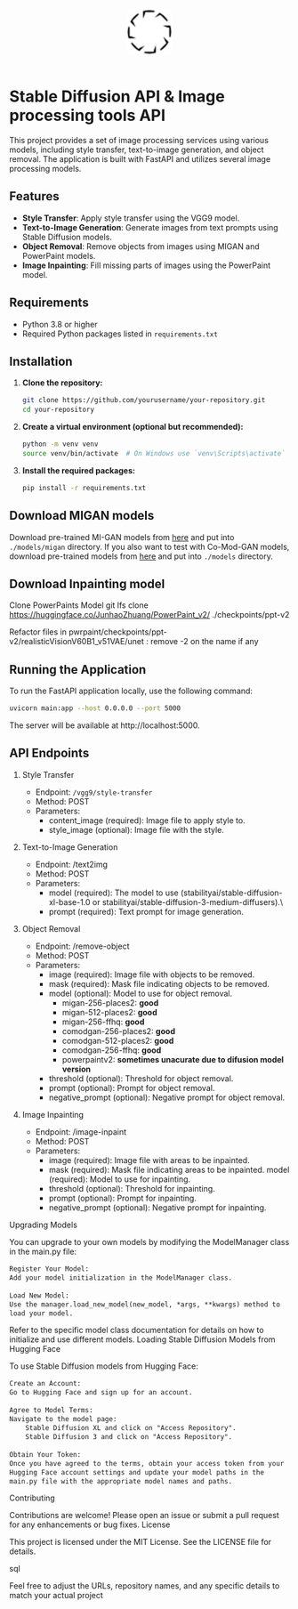 <br/>
<div align="center">
   <a href="https://github.com/w4coder/MGMclient">
    <img src="/assets/logo.svg" alt="Logo" width="80" height="80">
   </a>
</div>
<br/>

# Stable Diffusion API & Image processing tools API

This project provides a set of image processing services using various models, including style transfer, text-to-image generation, and object removal. The application is built with FastAPI and utilizes several image processing models.

## Features

- **Style Transfer**: Apply style transfer using the VGG9 model.
- **Text-to-Image Generation**: Generate images from text prompts using Stable Diffusion models.
- **Object Removal**: Remove objects from images using MIGAN and PowerPaint models.
- **Image Inpainting**: Fill missing parts of images using the PowerPaint model.

## Requirements

- Python 3.8 or higher
- Required Python packages listed in `requirements.txt`

## Installation

1. **Clone the repository:**

   ```bash
   git clone https://github.com/yourusername/your-repository.git
   cd your-repository
    ``` 
2. **Create a virtual environment (optional but recommended):**
    ```bash
    python -m venv venv
    source venv/bin/activate  # On Windows use `venv\Scripts\activate`
    ```
3. **Install the required packages:**
    ```bash
    pip install -r requirements.txt
    ```
## Download MIGAN models
Download pre-trained MI-GAN models from [here](https://drive.google.com/drive/folders/1xNtvN2lto0p5yFKOEEg9RioMjGrYM74w?usp=share_link) and put into `./models/migan` directory.
If you also want to test with Co-Mod-GAN models, download pre-trained models from [here](https://drive.google.com/drive/folders/1VATyNQQJW2VpuHND02bc-3_4ukJMHQ44?usp=share_link) and put into `./models` directory.

## Download Inpainting model
Clone PowerPaints Model
git lfs clone https://huggingface.co/JunhaoZhuang/PowerPaint_v2/ ./checkpoints/ppt-v2

Refactor files in pwrpaint/checkpoints/ppt-v2/realisticVisionV60B1_v51VAE/unet : remove -2 on the name if any


## Running the Application

To run the FastAPI application locally, use the following command:

```bash
uvicorn main:app --host 0.0.0.0 --port 5000
```

The server will be available at http://localhost:5000.

## API Endpoints
1. Style Transfer

    * Endpoint: `/vgg9/style-transfer`
    * Method: POST
    * Parameters:
        * content_image (required): Image file to apply style to.
        * style_image (optional): Image file with the style. 

2. Text-to-Image Generation

    * Endpoint: /text2img
    * Method: POST
    * Parameters:
        * model (required): The model to use (stabilityai/stable-diffusion-xl-base-1.0 or stabilityai/stable-diffusion-3-medium-diffusers).\
        * prompt (required): Text prompt for image generation.

3. Object Removal

    * Endpoint: /remove-object
    * Method: POST
    * Parameters:
        * image (required): Image file with objects to be removed.
        * mask (required): Mask file indicating objects to be removed.
        * model (optional): Model to use for object removal.
          *  migan-256-places2: **good**
          *  migan-512-places2: **good**
          *  migan-256-ffhq: **good**
          *  comodgan-256-places2: **good**
          *  comodgan-512-places2: **good**
          *  comodgan-256-ffhq: **good**
          *  powerpaintv2: **sometimes unacurate due to difusion model version**
        * threshold (optional): Threshold for object removal.
        * prompt (optional): Prompt for object removal.
        * negative_prompt (optional): Negative prompt for object removal.
    
4. Image Inpainting

    * Endpoint: /image-inpaint
    * Method: POST
    * Parameters:
        * image (required): Image file with areas to be inpainted.
        * mask (required): Mask file indicating areas to be inpainted.        model (required): Model to use for inpainting.
        * threshold (optional): Threshold for inpainting.
        * prompt (optional): Prompt for inpainting.
        * negative_prompt (optional): Negative prompt for inpainting.

Upgrading Models

You can upgrade to your own models by modifying the ModelManager class in the main.py file:

    Register Your Model:
    Add your model initialization in the ModelManager class.

    Load New Model:
    Use the manager.load_new_model(new_model, *args, **kwargs) method to load your model.

Refer to the specific model class documentation for details on how to initialize and use different models.
Loading Stable Diffusion Models from Hugging Face

To use Stable Diffusion models from Hugging Face:

    Create an Account:
    Go to Hugging Face and sign up for an account.

    Agree to Model Terms:
    Navigate to the model page:
        Stable Diffusion XL and click on "Access Repository".
        Stable Diffusion 3 and click on "Access Repository".

    Obtain Your Token:
    Once you have agreed to the terms, obtain your access token from your Hugging Face account settings and update your model paths in the main.py file with the appropriate model names and paths.

Contributing

Contributions are welcome! Please open an issue or submit a pull request for any enhancements or bug fixes.
License

This project is licensed under the MIT License. See the LICENSE file for details.

sql


Feel free to adjust the URLs, repository names, and any specific details to match your actual project
